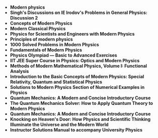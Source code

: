  <ul>
 <li><b><a target="_blank" href="https://github.com/manjunath5496/Modern-Physics-Books/blob/master/mny(1).pdf" style="text-decoration:none;">Modern physics</a></b></li>
  
<li><b><a target="_blank" href="https://github.com/manjunath5496/Modern-Physics-Books/blob/master/mny(2).pdf" style="text-decoration:none;">Singh's Discussions on IE Irodov's Problems in General Physics: Discussion 2</a></b></li>

<li><b><a target="_blank" href="https://github.com/manjunath5496/Modern-Physics-Books/blob/master/mny(3).pdf" style="text-decoration:none;">Concepts of Modern Physics</a></b></li>
  
<li><b><a target="_blank" href="https://github.com/manjunath5496/Modern-Physics-Books/blob/master/mny(4).pdf" style="text-decoration:none;"> Modern Classical Physics</a></b></li>
                               
  <li><b><a target="_blank" href="https://github.com/manjunath5496/Modern-Physics-Books/blob/master/mny(5).pdf" style="text-decoration:none;"> Physics for Scientists and Engineers with Modern Physics </a></b></li>  
    <li><b><a target="_blank" href="https://github.com/manjunath5496/Modern-Physics-Books/blob/master/mny(6).pdf" style="text-decoration:none;"> Principles of modern physics </a></b></li> 

<li><b><a target="_blank" href="https://github.com/manjunath5496/Modern-Physics-Books/blob/master/mny(7).pdf" style="text-decoration:none;">1000 Solved Problems in Modern Physics</a></b></li>

<li><b><a target="_blank" href="https://github.com/manjunath5496/Modern-Physics-Books/blob/master/mny(8).pdf" style="text-decoration:none;">Fundamentals of Modern Physics</a></b></li>
  
<li><b><a target="_blank" href="https://github.com/manjunath5496/Modern-Physics-Books/blob/master/mny(9).pdf" style="text-decoration:none;">Physics Olympiad — Basic to Advanced Exercises</a></b></li>
                               
<li><b><a target="_blank" href="https://github.com/manjunath5496/Modern-Physics-Books/blob/master/mny(10).pdf" style="text-decoration:none;">IIT JEE Super Course in Physics: Optics and Modern Physics</a></b></li>
  
<li><b><a target="_blank" href="https://github.com/manjunath5496/Modern-Physics-Books/blob/master/mny(11).pdf" style="text-decoration:none;">Methods of Modern Mathematical Physics, Volume I: Functional Analysis</a></b></li>
                               
  <li><b><a target="_blank" href="https://github.com/manjunath5496/Modern-Physics-Books/blob/master/mny(12).pdf" style="text-decoration:none;"> Introduction to the Basic Concepts of Modern Physics: Special Relativity, Quantum and Statistical Physics</a></b></li>   

<li><b><a target="_blank" href="https://github.com/manjunath5496/Modern-Physics-Books/blob/master/mny(13).pdf" style="text-decoration:none;">Solutions to Modern Physics Section of Numerical Examples in Physics</a></b></li>
                               
  <li><b><a target="_blank" href="https://github.com/manjunath5496/Modern-Physics-Books/blob/master/mny(14).pdf" style="text-decoration:none;"> Quantum Mechanics: A Modern and Concise Introductory Course</a></b></li>  
  
  <li><b><a target="_blank" href="https://github.com/manjunath5496/Modern-Physics-Books/blob/master/mny(15).PDF" style="text-decoration:none;">The Quantum Mechanics Solver: How to Apply Quantum Theory to Modern Physics</a></b></li>
                               
  <li><b><a target="_blank" href="https://github.com/manjunath5496/Modern-Physics-Books/blob/master/mny(16).pdf" style="text-decoration:none;"> Quantum Mechanics: A Modern and Concise Introductory Course</a></b></li> 
  
  <li><b><a target="_blank" href="https://github.com/manjunath5496/Modern-Physics-Books/blob/master/mny(17).pdf" style="text-decoration:none;"> Knocking on Heaven's Door: How Physics and Scientific Thinking Illuminate the Universe and the Modern World</a></b></li>   
  
   <li><b><a target="_blank" href="https://github.com/manjunath5496/Modern-Physics-Books/blob/master/mny(18).pdf" style="text-decoration:none;"> Instructor Solutions Manual to accompany University Physics</a></b></li>   
   
  
  
  
  
  

</ul>
